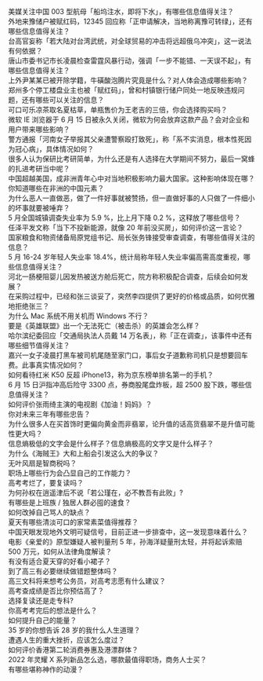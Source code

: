 美媒关注中国 003 型航母「船坞注水，即将下水」，有哪些信息值得关注？  
外地来豫储户被赋红码，12345 回应称「正申请解决，当地称离豫可转绿」，还有哪些信息值得关注？  
台高官妄称「若大陆对台湾武统，对全球贸易的冲击将远超俄乌冲突」，这一说法有何依据？  
唐山市委书记市长凌晨检查雷霆风暴行动，强调「一步不能错、一天误不起」，有哪些信息值得关注？  
上外尹某某已被开除学籍，牛磺酸泡腾片究竟是什么？对人体会造成哪些影响？  
郑州多个停工楼盘业主也被「赋红码」，曾和村镇银行储户同处一地反映违规问题，还有哪些可以关注的信息？  
可口可乐凉茶取名夏枯草，单瓶售价为王老吉的三倍，你会选择购买吗？  
微软 IE 浏览器于 6 月 15 日被永久关闭，微软为何会放弃这款产品？会对企业和用户带来哪些影响？  
警方通报「河南女子举报其父亲遭警察殴打致死」，称「系不实消息，根本性死因为冠心病」，具体情况如何？  
很多人认为保研比考研简单，为什么还是有人选择在大学期间不努力，最后一窝蜂的扎进考研当中呢？  
中国超越美国，成非洲青年心中对当地积极影响力最大国家。这种影响体现在哪？你知道哪些在非洲的中国元素？  
为什么恶人一直做恶，做了一件好事就被赞扬，但一直做好事的人只做了一件细小的坏事就要被唾弃？  
5 月全国城镇调查失业率为 5.9 %，比上月下降 0.2 %，这释放了哪些信号？  
任泽平发文称「当下不投新能源，就像 20 年前没买房」，如何评价这一言论？  
国家粮食和物资储备局原党组书记、局长张务锋接受审查调查，有哪些值得关注的信息？  
5 月 16-24 岁年轻人失业率 18.4%，统计局称年轻人失业率偏高需高度重视，哪些信息值得关注？  
河北一肠梗阻婴儿因发热被送方舱后死亡，院方称积极配合调查，后续会如何发展？  
在采购过程中，已经和张三谈妥了，突然李四提供了更好的价格或品质，如何优雅地拒绝张三？  
为什么 Mac 系统不用关机而 Windows 不行？  
要是《英雄联盟》出一个无法死亡（被击杀）的英雄会怎么样？  
哈尔滨纪委回应「交通局执法人员戴 14 万名表」，称「正在调查」，该事件中还有哪些细节值得关注？  
嘉兴一女子凌晨打黑车被司机尾随至家门口，事后女子道歉称司机只是想要回车费。此事真实情况如何？  
如何看待红米 K50 反超 iPhone13，称为京东榜单排名第一的手机？  
6 月 15 日沪指冲高后险守 3300 点，券商股尾盘炸板，超 2500 股下跌，哪些信息值得关注？  
如何评价张雨绮主演的电视剧《加油！妈妈》？  
你对未来三年有哪些忠告？  
为什么很多人在买首饰时更偏向黄金而非翡翠，论升值的话高货翡翠不是升值可能性更大吗？  
信息熵极低的文字会是什么样子？信息熵极高的文字又是什么样子？  
为什么《海贼王》大和上船会引发这么大的争议？  
无叶风扇是智商税吗？  
职场上哪些行为会凸显自己的工作能力？  
高考考烂了，要复读吗？  
为何孙权在逍遥津后不说「若公瑾在，必不教吾有此败」?  
有哪些是上班族 / 独居人群必囤的速食？  
如何改掉自己骂人的缺点？  
夏天有哪些清淡可口的家常素菜值得推荐？  
中国天眼发现地外文明可疑信号，目前正进一步排查中，这一发现意味着什么？  
电影《亲爱的》原型嫌疑人被判量刑 5 年，孙海洋疑量刑太轻，并将起诉索赔 500 万元，如何从法律角度解读？  
有没有适合夏天穿的好看小裙子？  
到了高三有必要继续做错题整体吗？  
高三文科将来想考公务员，对高考志愿有什么建议？  
高考查成绩是否比你预估高了？  
选择复读还是走专科?  
你高考考完后的想法是什么？  
如何提升自己的能量？  
35 岁的你想告诉 28 岁的我什么人生道理？  
遭遇人生的重大挫折，应该怎么度过？  
如何评价香港第二轮消费券惠及港漂群体？  
2022 年灵耀 X 系列新品怎么选，哪款最值得职场，商务人士买？  
有哪些堪称神作的动漫？  
